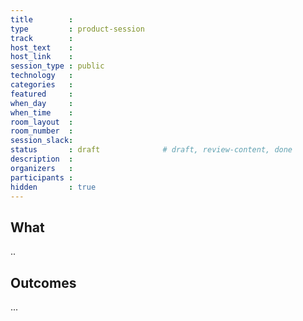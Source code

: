 ```yaml
---
title        :
type         : product-session
track        :
host_text    :
host_link    :
session_type : public
technology   :
categories   :
featured     :
when_day     :
when_time    :
room_layout  :
room_number  :
session_slack:
status       : draft              # draft, review-content, done
description  :
organizers   :
participants :
hidden       : true
---
```


## What

..

## Outcomes

...
